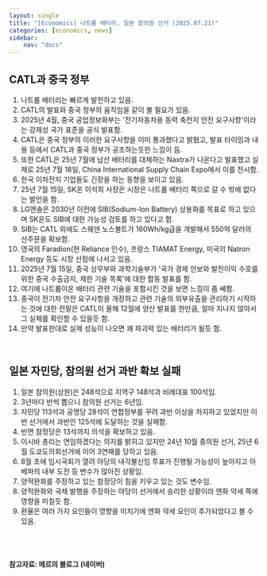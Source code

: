 ```yaml
---
layout: single
title: "[Economics] 나트륨 배터리, 일본 참의원 선거 (2025.07.21)"
categories: [economics, news]
sidebar:
    nav: "docs"
---
```


## CATL과 중국 정부
1. 나트륨 배터리는 빠르게 발전하고 있음.
1. CATL의 발표와 중국 정부의 움직임을 같이 볼 필요가 있음.
1. 2025년 4월, 중국 공업정보화부는 '전기자동차용 동력 축전지 안전 요구사항'이라는 강제성 국가 표준을 공식 발표함.
1. CATL은 중국 정부의 이러한 요구사항을 이미 통과했다고 밝혔고, 발표 타이밍과 내용 등에서 CATL과 중국 정부가 공조하는듯한 느낌이 듬.
1. 또한 CATL은 25년 7월에 납산 배터리를 대체하는 Naxtra가 나온다고 발표했고 실제로 25년 7월 18일, China International Supply Chain Expo에서 이를 전시함.
1. 한국 이차전지 기업들도 긴장을 하는 동향을 보이고 있음.
1. 25년 7월 15일, SK온 이석희 사장은 시장은 나트륨 배터리 쪽으로 갈 수 밖에 없다는 발언을 함.
1. LG엔솔은 2030년 이전에 SIB(Sodium-Ion Battery) 상용화를 목표로 하고 있으며 SK온도 SIB에 대한 가능성 검토를 하고 있다고 함.
1. SIB는 CATL 외에도 스웨덴 노스볼트가 160Wh/kg급을 개발해서 550억 달러의 선주문을 확보함.
1. 영국의 Faradion(현 Reliance 인수), 프랑스 TIAMAT Energy, 미국의 Natron Energy 등도 시장 선점에 나서고 있음.
1. 2025년 7월 15일, 중국 상무부와 과학기술부가 '국가 경제 안보와 발전이익 수호를 위한 중국 수출금지, 제한 기술 목록'에 대한 합동 발표를 함.
1. 여기에 나트륨이온 배터리 관련 기술을 포함시킨 것을 보면 느낌이 좀 쎄함.
1. 중국이 전기차 안전 요구사항을 개정하고 관련 기술의 외부유출을 관리하기 시작하는 것에 대한 전말은 CATL이 올해 12월에 양산 발표를 한만큼, 얼마 지나지 않아서 그 실체를 확인할 수 있을듯 함.
1. 만약 발표한대로 실제 성능이 나오면 꽤 파괴력 있는 배터리가 될듯 함.

<br/>

## 일본 자민당, 참의원 선거 과반 확보 실패
1. 일본 참의원(상원)은 248석으로 지역구 148석과 비례대표 100석임.
1. 3년마다 반씩 뽑으니 참의원 선거는 6년임.
1. 자민당 113석과 공명당 28석이 연합정부를 꾸려 과반 이상을 차지하고 있었지만 이번 선거에서 과반인 125석에 도달하는 것을 실패함.
1. 반면 참정당은 13석까지 의석을 확보하고 있음.
1. 이시바 총리는 연임하겠다는 의지를 밝히고 있지만 24년 10월 중의원 선거, 25년 6월 도쿄도의회선거에 이어 3연패를 당하고 있음.
1. 8월 초에 임시국회가 열려 야당의 내각불신임 투표가 진행될 가능성이 높아지고 아베파의 내부 도전 등 변수가 많아진 상황임.
1. 양적완화를 주장하고 있는 참정당이 힘을 키우고 있는 것도 변수임.
1. 양적완화와 국채 발행을 주장하는 야당이 선거에서 승리한 상황이라 엔화 약세 쪽에 영향을 미칠듯 함.
1. 환율은 여러 가지 요인들이 영향을 미치기에 엔화 약세 요인이 추가되었다고 볼 수 있음.



<br/>
<br/>

#### 참고자료: 메르의 블로그 (네이버)